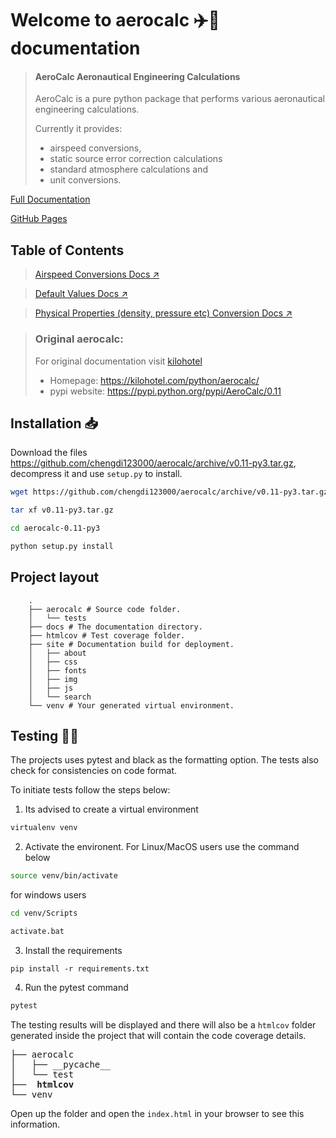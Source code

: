 # Welcome to aerocalc ✈️🧮 documentation

> #### AeroCalc Aeronautical Engineering Calculations
>
> AeroCalc is a pure python package that performs various aeronautical engineering calculations.
>
> Currently it provides:
>
> - airspeed conversions,
> - static source error correction calculations
> - standard atmosphere calculations and
> - unit conversions.

[Full Documentation ](https://romantic-poincare-327252.netlify.com)

[GitHub Pages](https://geoffreynyaga.github.io/aerocalc/)

## Table of Contents

> [Airspeed Conversions Docs ↗️](docs/airspeed.md)

> [Default Values Docs ↗️](docs/defaults.md)

> [Physical Properties (density, pressure etc) Conversion Docs ↗️](docs/conversions.md)

> ### Original aerocalc:
>
> For original documentation visit [kilohotel](https://kilohotel.com/python/aerocalc/.)
>
> - Homepage: https://kilohotel.com/python/aerocalc/
> - pypi website: https://pypi.python.org/pypi/AeroCalc/0.11

## Installation 📥

Download the files https://github.com/chengdi123000/aerocalc/archive/v0.11-py3.tar.gz, decompress it and use `setup.py` to install.

```bash
wget https://github.com/chengdi123000/aerocalc/archive/v0.11-py3.tar.gz

tar xf v0.11-py3.tar.gz

cd aerocalc-0.11-py3

python setup.py install
```

## Project layout

```
    .
    ├── aerocalc # Source code folder.
    │   └── tests
    ├── docs # The documentation directory.
    ├── htmlcov # Test coverage folder.
    ├── site # Documentation build for deployment.
    │   ├── about
    │   ├── css
    │   ├── fonts
    │   ├── img
    │   ├── js
    │   └── search
    └── venv # Your generated virtual environment.
```

## Testing 🧪🧪

The projects uses pytest and black as the formatting option. The tests also check for consistencies on code format.

To initiate tests follow the steps below:

1. Its advised to create a virtual environment

```bash
virtualenv venv
```

2. Activate the environent. For Linux/MacOS users use the command below

```bash
source venv/bin/activate
```

for windows users

```bash
cd venv/Scripts

activate.bat
```

3. Install the requirements

```shell
pip install -r requirements.txt
```

4. Run the pytest command

```bash
pytest
```

The testing results will be displayed and there will also be a `htmlcov` folder generated inside the project that will contain the code coverage details.

<pre>
├── aerocalc
│   ├── __pycache__
│   └── test
├──  <b>htmlcov</b>
└── venv
</pre>

Open up the folder and open the `index.html` in your browser to see this information.
